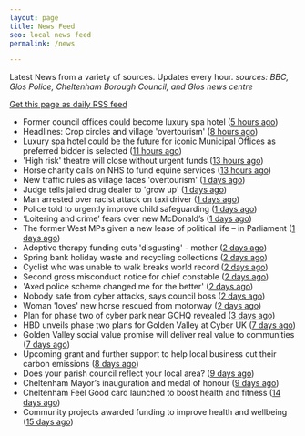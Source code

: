 ```yaml
---
layout: page
title: News Feed
seo: local news feed
permalink: /news

---
```


Latest News from a variety of sources. Updates every hour.
_sources: BBC, Glos Police, Cheltenham Borough Council, and Glos news centre_

[Get this page as daily RSS feed](/daily.rss)

<!-- news_marker starts -->
- Former council offices could become luxury spa hotel ([5 hours ago](https://www.bbc.com/news/articles/c4g6e60kdy1o))
- Headlines: Crop circles and village 'overtourism' ([8 hours ago](https://www.bbc.com/news/articles/ckgrj59nqg5o))
- Luxury spa hotel could be the future for iconic Municipal Offices as preferred bidder is selected ([11 hours ago](https://www.cheltenham.gov.uk/news/article/3014/luxury_spa_hotel_could_be_the_future_for_iconic_municipal_offices_as_preferred_bidder_is_selected))
- 'High risk' theatre will close without urgent funds ([13 hours ago](https://www.bbc.com/news/articles/cvgqqypywe1o))
- Horse charity calls on NHS to fund equine services ([13 hours ago](https://www.bbc.com/news/articles/cy8d927xllzo))
- New traffic rules as village faces 'overtourism' ([1 days ago](https://www.bbc.com/news/articles/cvg99j1y39ro))
- Judge tells jailed drug dealer to 'grow up' ([1 days ago](https://www.bbc.com/news/articles/cp3qqky8gnwo))
- Man arrested over racist attack on taxi driver ([1 days ago](https://www.bbc.com/news/articles/c87jjwnqxz2o))
- Police told to urgently improve child safeguarding ([1 days ago](https://www.bbc.com/news/articles/clyggrx8njeo))
- ‘Loitering and crime’ fears over new McDonald’s ([1 days ago](https://www.bbc.com/news/articles/ckg4xerxx67o))
- The former West MPs given a new lease of political life – in Parliament ([1 days ago](https://www.bbc.com/news/articles/cp8y26vvkyxo))
- Adoptive therapy funding cuts 'disgusting' - mother ([2 days ago](https://www.bbc.com/news/articles/c4g2rpypmp9o))
- Spring bank holiday waste and recycling collections ([2 days ago](https://www.cheltenham.gov.uk/news/article/3013/spring_bank_holiday_waste_and_recycling_collections))
- Cyclist who was unable to walk breaks world record ([2 days ago](https://www.bbc.com/news/articles/ce822e66159o))
- Second gross misconduct notice for chief constable ([2 days ago](https://www.bbc.com/news/articles/cy8nnxy83lro))
- 'Axed police scheme changed me for the better' ([2 days ago](https://www.bbc.com/news/articles/cj425087v5po))
- Nobody safe from cyber attacks, says council boss ([2 days ago](https://www.bbc.com/news/articles/cyvm4ljl2l8o))
- Woman 'loves' new horse rescued from motorway ([2 days ago](https://www.bbc.com/news/articles/c4g2r40ye9eo))
- Plan for phase two of cyber park near GCHQ revealed ([3 days ago](https://www.bbc.com/news/articles/clygqx2jp95o))
- HBD unveils phase two plans for Golden Valley at Cyber UK ([7 days ago](https://www.cheltenham.gov.uk/news/article/3012/hbd_unveils_phase_two_plans_for_golden_valley_at_cyber_uk))
- Golden Valley social value promise will deliver real value to communities ([7 days ago](https://www.cheltenham.gov.uk/news/article/3011/golden_valley_social_value_promise_will_deliver_real_value_to_communities))
- Upcoming grant and further support to help local business cut their carbon emissions ([8 days ago](https://www.cheltenham.gov.uk/news/article/3010/upcoming_grant_and_further_support_to_help_local_business_cut_their_carbon_emissions))
- Does your parish council reflect your local area? ([9 days ago](https://www.cheltenham.gov.uk/news/article/3009/does_your_parish_council_reflect_your_local_area))
- Cheltenham Mayor’s inauguration and medal of honour ([9 days ago](https://www.cheltenham.gov.uk/news/article/3008/cheltenham_mayors_inauguration_and_medal_of_honour))
- Cheltenham Feel Good card launched to boost health and fitness ([14 days ago](https://www.cheltenham.gov.uk/news/article/3007/cheltenham_feel_good_card_launched_to_boost_health_and_fitness))
- Community projects awarded funding to improve health and wellbeing ([15 days ago](https://www.cheltenham.gov.uk/news/article/3006/community_projects_awarded_funding_to_improve_health_and_wellbeing))

<!-- news_marker ends -->
